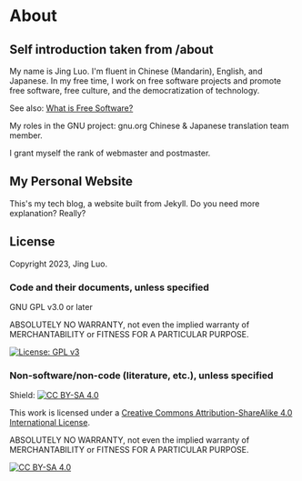 # About

## Self introduction taken from /about

My name is Jing Luo. I'm fluent in Chinese (Mandarin), English, and Japanese. In my free time, I work on free software projects and promote free software, free culture, and the democratization of technology.

See also: [What is Free Software?](https://www.gnu.org/philosophy/free-sw.html)

My roles in the GNU project: gnu.org Chinese & Japanese translation team member.

I grant myself the rank of webmaster and postmaster.

## My Personal Website

This's my tech blog, a website built from Jekyll. Do you need more explanation? Really?

## License

Copyright 2023, Jing Luo.

### Code and their documents, unless specified

GNU GPL v3.0 or later

ABSOLUTELY NO WARRANTY, not even the implied warranty of MERCHANTABILITY or FITNESS FOR A PARTICULAR PURPOSE.

[![License: GPL v3](https://img.shields.io/badge/License-GPLv3-blue.svg)](https://www.gnu.org/licenses/gpl-3.0)

### Non-software/non-code (literature, etc.), unless specified

Shield: [![CC BY-SA 4.0][cc-by-sa-shield]][cc-by-sa]

This work is licensed under a
[Creative Commons Attribution-ShareAlike 4.0 International License][cc-by-sa].

ABSOLUTELY NO WARRANTY, not even the implied warranty of MERCHANTABILITY or FITNESS FOR A PARTICULAR PURPOSE.

[![CC BY-SA 4.0][cc-by-sa-image]][cc-by-sa]

[cc-by-sa]: http://creativecommons.org/licenses/by-sa/4.0/
[cc-by-sa-image]: https://licensebuttons.net/l/by-sa/4.0/88x31.png
[cc-by-sa-shield]: https://img.shields.io/badge/License-CC%20BY--SA%204.0-lightgrey.svg
